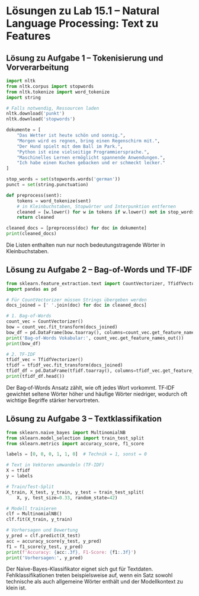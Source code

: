 # Lösungen zu Lab 15.1 – Natural Language Processing: Text zu Features

## Lösung zu Aufgabe 1 – Tokenisierung und Vorverarbeitung

```python
import nltk
from nltk.corpus import stopwords
from nltk.tokenize import word_tokenize
import string

# Falls notwendig, Ressourcen laden
nltk.download('punkt')
nltk.download('stopwords')

dokumente = [
    "Das Wetter ist heute schön und sonnig.",
    "Morgen wird es regnen, bring einen Regenschirm mit.",
    "Der Hund spielt mit dem Ball im Park.",
    "Python ist eine vielseitige Programmiersprache.",
    "Maschinelles Lernen ermöglicht spannende Anwendungen.",
    "Ich habe einen Kuchen gebacken und er schmeckt lecker."
]

stop_words = set(stopwords.words('german'))
punct = set(string.punctuation)

def preprocess(sent):
    tokens = word_tokenize(sent)
    # in Kleinbuchstaben, Stopwörter und Interpunktion entfernen
    cleaned = [w.lower() for w in tokens if w.lower() not in stop_words and w not in punct]
    return cleaned

cleaned_docs = [preprocess(doc) for doc in dokumente]
print(cleaned_docs)
```

Die Listen enthalten nun nur noch bedeutungstragende Wörter in Kleinbuchstaben.

## Lösung zu Aufgabe 2 – Bag-of-Words und TF‑IDF

```python
from sklearn.feature_extraction.text import CountVectorizer, TfidfVectorizer
import pandas as pd

# Für CountVectorizer müssen Strings übergeben werden
docs_joined = [' '.join(doc) for doc in cleaned_docs]

# 1. Bag-of-Words
count_vec = CountVectorizer()
bow = count_vec.fit_transform(docs_joined)
bow_df = pd.DataFrame(bow.toarray(), columns=count_vec.get_feature_names_out())
print('Bag-of-Words Vokabular:', count_vec.get_feature_names_out())
print(bow_df)

# 2. TF-IDF
tfidf_vec = TfidfVectorizer()
tfidf = tfidf_vec.fit_transform(docs_joined)
tfidf_df = pd.DataFrame(tfidf.toarray(), columns=tfidf_vec.get_feature_names_out())
print(tfidf_df.head())
```

Der Bag‑of‑Words Ansatz zählt, wie oft jedes Wort vorkommt. TF‑IDF gewichtet seltene Wörter höher und häufige Wörter niedriger, wodurch oft wichtige Begriffe stärker hervortreten.

## Lösung zu Aufgabe 3 – Textklassifikation

```python
from sklearn.naive_bayes import MultinomialNB
from sklearn.model_selection import train_test_split
from sklearn.metrics import accuracy_score, f1_score

labels = [0, 0, 0, 1, 1, 0]  # Technik = 1, sonst = 0

# Text in Vektoren umwandeln (TF-IDF)
X = tfidf
y = labels

# Train/Test-Split
X_train, X_test, y_train, y_test = train_test_split(
    X, y, test_size=0.33, random_state=42)

# Modell trainieren
clf = MultinomialNB()
clf.fit(X_train, y_train)

# Vorhersagen und Bewertung
y_pred = clf.predict(X_test)
acc = accuracy_score(y_test, y_pred)
f1 = f1_score(y_test, y_pred)
print(f'Accuracy: {acc:.3f}, F1-Score: {f1:.3f}')
print('Vorhersagen:', y_pred)
```

Der Naive-Bayes-Klassifikator eignet sich gut für Textdaten. Fehlklassifikationen treten beispielsweise auf, wenn ein Satz sowohl technische als auch allgemeine Wörter enthält und der Modellkontext zu klein ist.
